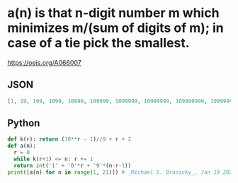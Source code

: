 # a\(n\) is that n\-digit number m which minimizes m/\(sum of digits of m\); in case of a tie pick the smallest\.
https://oeis.org/A066007
## JSON
```JSON
[1, 19, 199, 1099, 10999, 109999, 1099999, 10999999, 109999999, 1099999999, 10999999999, 109999999999, 1099999999999, 10999999999999, 100999999999999, 1009999999999999, 10099999999999999, 100999999999999999, 1009999999999999999, 10099999999999999999]
```
## Python
```Python
def k(r): return (10**r - 1)//9 + r + 2
def a(n):
  r = 0
  while k(r+1) <= n: r += 1
  return int('1' + '0'*r + '9'*(n-r-1))
print([a(n) for n in range(1, 21)]) # _Michael S. Branicky_, Jan 19 2021
```
